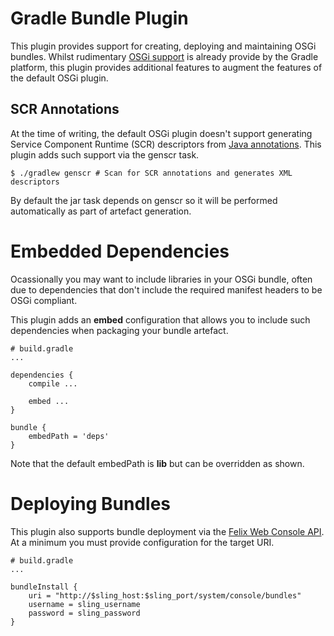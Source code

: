 # Gradle Bundle Plugin

This plugin provides support for creating, deploying and maintaining OSGi bundles.
Whilst rudimentary [OSGi support] is already provide by the Gradle platform, this
plugin provides additional features to augment the features of the default OSGi plugin.

## SCR Annotations

At the time of writing, the default OSGi plugin doesn't support generating Service Component Runtime (SCR)
descriptors from [Java annotations]. This plugin adds such support via the genscr task.

    $ ./gradlew genscr # Scan for SCR annotations and generates XML descriptors
    
By default the jar task depends on genscr so it will be performed automatically
as part of artefact generation.

# Embedded Dependencies

Ocassionally you may want to include libraries in your OSGi bundle, often due to
dependencies that don't include the required manifest headers to be OSGi compliant.

This plugin adds an **embed** configuration that allows you to include such dependencies
when packaging your bundle artefact.

    # build.gradle
    ...
    
    dependencies {
        compile ...
        
        embed ...
    }
    
    bundle {
        embedPath = 'deps'
    }

Note that the default embedPath is **lib** but can be overridden as shown.

# Deploying Bundles

This plugin also supports bundle deployment via the [Felix Web Console API]. At a
minimum you must provide configuration for the target URI.

    # build.gradle
    ...
    
    bundleInstall {
        uri = "http://$sling_host:$sling_port/system/console/bundles"
        username = sling_username
        password = sling_password
    }

[OSGi support]: https://docs.gradle.org/current/userguide/osgi_plugin.html
[Java annotations]: http://felix.apache.org/documentation/subprojects/apache-felix-maven-scr-plugin/scr-annotations.html
[Felix Web Console API]: http://felix.apache.org/documentation/subprojects/apache-felix-web-console/web-console-restful-api.html
